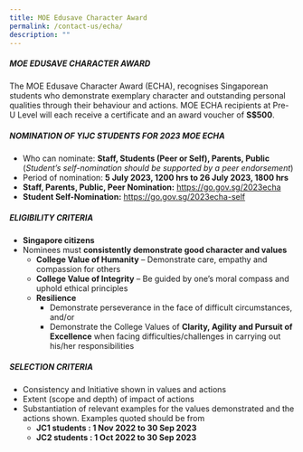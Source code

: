 ```yaml
---
title: MOE Edusave Character Award
permalink: /contact-us/echa/
description: ""
---
```

##### **MOE EDUSAVE CHARACTER AWARD**

The MOE Edusave Character Award (ECHA), recognises Singaporean students who demonstrate exemplary character and outstanding personal qualities through their behaviour and actions. 
MOE ECHA recipients at Pre-U Level will each receive a certificate and an award voucher of **S$500**.

##### **NOMINATION OF YIJC STUDENTS FOR 2023 MOE ECHA**

* Who can nominate: **Staff, Students (Peer or Self), Parents, Public**
(*Student’s self-nomination should be supported by a peer endorsement*)
* Period of nomination: **5 July 2023, 1200 hrs to 26 July 2023, 1800 hrs**
* **Staff, Parents, Public, Peer Nomination:** <a target="_new" href="https://go.gov.sg/2023echa">https://go.gov.sg/2023echa</a>
* **Student Self-Nomination:** <a target="_new" href="https://go.gov.sg/2023echa-self">https://go.gov.sg/2023echa-self</a>

##### **ELIGIBILITY CRITERIA**
* **Singapore citizens**
* Nominees must **consistently demonstrate good character and values**
	* **College Value of Humanity** – Demonstrate care, empathy and compassion for others
	* **College Value of Integrity** – Be guided by one’s moral compass and uphold ethical principles
	* **Resilience**
		* Demonstrate perseverance in the face of difficult circumstances, and/or
		* Demonstrate the College Values of **Clarity, Agility and Pursuit of Excellence** when facing difficulties/challenges in carrying out his/her responsibilities

##### **SELECTION CRITERIA**
* Consistency and Initiative shown in values and actions
* Extent (scope and depth) of impact of actions
* Substantiation of relevant examples for the values demonstrated and the actions shown. Examples quoted should be from
	* **JC1 students : 1 Nov 2022 to 30 Sep 2023**
	* **JC2 students : 1 Oct 2022 to 30 Sep 2023**